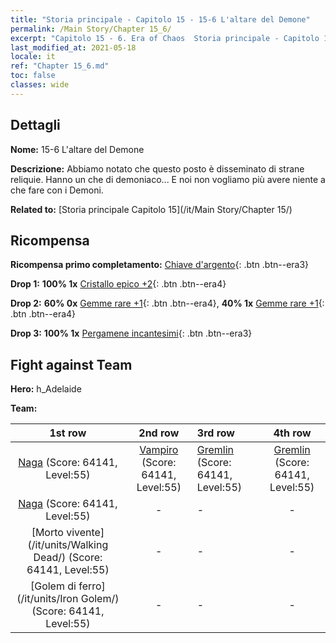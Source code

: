 ```yaml
---
title: "Storia principale - Capitolo 15 - 15-6 L'altare del Demone"
permalink: /Main Story/Chapter 15_6/
excerpt: "Capitolo 15 - 6. Era of Chaos  Storia principale - Capitolo 15_6. 15-6 L'altare del Demone"
last_modified_at: 2021-05-18
locale: it
ref: "Chapter 15_6.md"
toc: false
classes: wide
---
```


## Dettagli

 **Nome:** 15-6 L'altare del Demone

 **Descrizione:** Abbiamo notato che questo posto è disseminato di strane reliquie. Hanno un che di demoniaco... E noi non vogliamo più avere niente a che fare con i Demoni.

 **Related to:** [Storia principale Capitolo 15](/it/Main Story/Chapter 15/)

## Ricompensa

 **Ricompensa primo completamento:** [Chiave d'argento](/ItemsIT/con_693/){: .btn .btn--era3}

 **Drop 1:** **100% 1x** [Cristallo epico +2](/ItemsIT/mat_52/){: .btn .btn--era4}

 **Drop 2:** **60% 0x** [Gemme rare +1](/ItemsIT/mat_44/){: .btn .btn--era4}, **40% 1x** [Gemme rare +1](/ItemsIT/mat_44/){: .btn .btn--era4}

 **Drop 3:** **100% 1x** [Pergamene incantesimi](/ItemsIT/con_694/){: .btn .btn--era3}


## Fight against Team
 **Hero:** h_Adelaide

 **Team:**


  | 1st row | 2nd row | 3rd row | 4th row |
  |:----:|:----:|:----|:----:|
  | [Naga](/it/units/Naga/) (Score: 64141, Level:55)  | [Vampiro](/it/units/Vampire/) (Score: 64141, Level:55)  | [Gremlin](/it/units/Gremlin/) (Score: 64141, Level:55)  | [Gremlin](/it/units/Gremlin/) (Score: 64141, Level:55)  |
  | [Naga](/it/units/Naga/) (Score: 64141, Level:55)  | - | - | - |
  | [Morto vivente](/it/units/Walking Dead/) (Score: 64141, Level:55)  | - | - | - |
  | [Golem di ferro](/it/units/Iron Golem/) (Score: 64141, Level:55)  | - | - | - |


